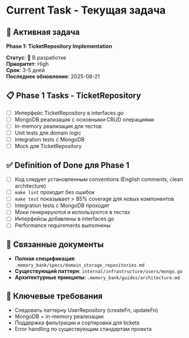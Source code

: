 # Current Task - Текущая задача

## 🎯 Активная задача

**Phase 1: TicketRepository Implementation**

**Статус**: 🔄 В разработке  
**Приоритет**: High  
**Срок**: 3-5 дней  
**Последнее обновление**: 2025-08-21

## 📋 Phase 1 Tasks - TicketRepository

- [ ] Интерфейс TicketRepository в interfaces.go
- [ ] MongoDB реализация с основными CRUD операциями
- [ ] In-memory реализация для тестов  
- [ ] Unit tests для domain logic
- [ ] Integration tests с MongoDB
- [ ] Mock для TicketRepository

## ✅ Definition of Done для Phase 1

- [ ] Код следует установленным conventions (English comments, clean architecture)
- [ ] `make lint` проходит без ошибок
- [ ] `make test` показывает > 85% coverage для новых компонентов
- [ ] Integration tests с MongoDB проходят
- [ ] Моки генерируются и используются в тестах
- [ ] Интерфейсы добавлены в interfaces.go
- [ ] Performance requirements выполнены

## 🔗 Связанные документы

- **Полная спецификация**: `.memory_bank/specs/domain_storage_repositories.md`
- **Существующий паттерн**: `internal/infrastructure/users/mongo.go`
- **Архитектурные принципы**: `.memory_bank/guides/architecture.md`

## 📝 Ключевые требования

- Следовать паттерну UserRepository (createFn, updateFn)
- MongoDB + in-memory реализации
- Поддержка фильтрации и сортировки для tickets
- Error handling по существующим стандартам проекта
